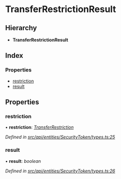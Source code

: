 # TransferRestrictionResult

## Hierarchy

* **TransferRestrictionResult**

## Index

### Properties

* [restriction](transferrestrictionresult.md#restriction)
* [result](transferrestrictionresult.md#result)

## Properties

### restriction

• **restriction**: [_TransferRestriction_](transferrestriction.md)

_Defined in_ [_src/api/entities/SecurityToken/types.ts:25_](https://github.com/PolymathNetwork/polymesh-sdk/blob/7362b318/src/api/entities/SecurityToken/types.ts#L25)

### result

• **result**: _boolean_

_Defined in_ [_src/api/entities/SecurityToken/types.ts:26_](https://github.com/PolymathNetwork/polymesh-sdk/blob/7362b318/src/api/entities/SecurityToken/types.ts#L26)

